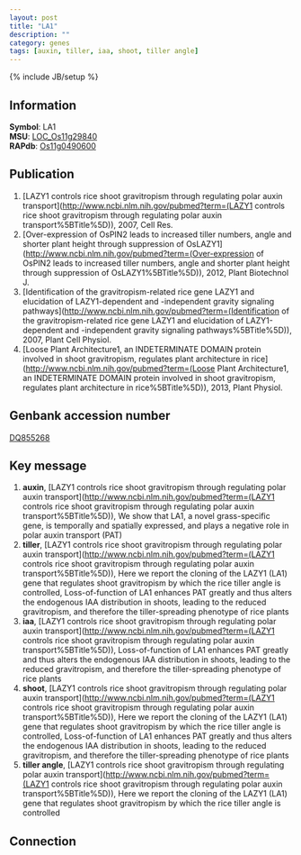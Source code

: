 ```yaml
---
layout: post
title: "LA1"
description: ""
category: genes
tags: [auxin, tiller, iaa, shoot, tiller angle]
---
```

{% include JB/setup %}

## Information
__Symbol__: LA1  
__MSU__: [LOC_Os11g29840](http://rice.plantbiology.msu.edu/cgi-bin/ORF_infopage.cgi?orf=LOC_Os11g29840)  
__RAPdb__: [Os11g0490600](http://rapdb.dna.affrc.go.jp/viewer/gbrowse_details/irgsp1?name=Os11g0490600)  

## Publication
1. [LAZY1 controls rice shoot gravitropism through regulating polar auxin transport](http://www.ncbi.nlm.nih.gov/pubmed?term=(LAZY1 controls rice shoot gravitropism through regulating polar auxin transport%5BTitle%5D)), 2007, Cell Res.
2. [Over-expression of OsPIN2 leads to increased tiller numbers, angle and shorter plant height through suppression of OsLAZY1](http://www.ncbi.nlm.nih.gov/pubmed?term=(Over-expression of OsPIN2 leads to increased tiller numbers, angle and shorter plant height through suppression of OsLAZY1%5BTitle%5D)), 2012, Plant Biotechnol J.
3. [Identification of the gravitropism-related rice gene LAZY1 and elucidation of LAZY1-dependent and -independent gravity signaling pathways](http://www.ncbi.nlm.nih.gov/pubmed?term=(Identification of the gravitropism-related rice gene LAZY1 and elucidation of LAZY1-dependent and -independent gravity signaling pathways%5BTitle%5D)), 2007, Plant Cell Physiol.
4. [Loose Plant Architecture1, an INDETERMINATE DOMAIN protein involved in shoot gravitropism, regulates plant architecture in rice](http://www.ncbi.nlm.nih.gov/pubmed?term=(Loose Plant Architecture1, an INDETERMINATE DOMAIN protein involved in shoot gravitropism, regulates plant architecture in rice%5BTitle%5D)), 2013, Plant Physiol.

## Genbank accession number
[DQ855268](http://www.ncbi.nlm.nih.gov/nuccore/DQ855268)

## Key message
1. __auxin__, [LAZY1 controls rice shoot gravitropism through regulating polar auxin transport](http://www.ncbi.nlm.nih.gov/pubmed?term=(LAZY1 controls rice shoot gravitropism through regulating polar auxin transport%5BTitle%5D)),  We show that LA1, a novel grass-specific gene, is temporally and spatially expressed, and plays a negative role in polar auxin transport (PAT)
2. __tiller__, [LAZY1 controls rice shoot gravitropism through regulating polar auxin transport](http://www.ncbi.nlm.nih.gov/pubmed?term=(LAZY1 controls rice shoot gravitropism through regulating polar auxin transport%5BTitle%5D)),  Here we report the cloning of the LAZY1 (LA1) gene that regulates shoot gravitropism by which the rice tiller angle is controlled, Loss-of-function of LA1 enhances PAT greatly and thus alters the endogenous IAA distribution in shoots, leading to the reduced gravitropism, and therefore the tiller-spreading phenotype of rice plants
3. __iaa__, [LAZY1 controls rice shoot gravitropism through regulating polar auxin transport](http://www.ncbi.nlm.nih.gov/pubmed?term=(LAZY1 controls rice shoot gravitropism through regulating polar auxin transport%5BTitle%5D)),  Loss-of-function of LA1 enhances PAT greatly and thus alters the endogenous IAA distribution in shoots, leading to the reduced gravitropism, and therefore the tiller-spreading phenotype of rice plants
4. __shoot__, [LAZY1 controls rice shoot gravitropism through regulating polar auxin transport](http://www.ncbi.nlm.nih.gov/pubmed?term=(LAZY1 controls rice shoot gravitropism through regulating polar auxin transport%5BTitle%5D)),  Here we report the cloning of the LAZY1 (LA1) gene that regulates shoot gravitropism by which the rice tiller angle is controlled, Loss-of-function of LA1 enhances PAT greatly and thus alters the endogenous IAA distribution in shoots, leading to the reduced gravitropism, and therefore the tiller-spreading phenotype of rice plants
5. __tiller angle__, [LAZY1 controls rice shoot gravitropism through regulating polar auxin transport](http://www.ncbi.nlm.nih.gov/pubmed?term=(LAZY1 controls rice shoot gravitropism through regulating polar auxin transport%5BTitle%5D)),  Here we report the cloning of the LAZY1 (LA1) gene that regulates shoot gravitropism by which the rice tiller angle is controlled

## Connection


